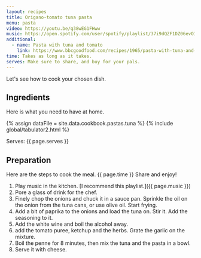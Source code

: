 ```yaml
---
layout: recipes
title: Origano-tomato tuna pasta
menu: pasta
video: https://youtu.be/q38wEG1FHww
music: https://open.spotify.com/user/spotify/playlist/37i9dQZF1DZ06evO1SC425?si=jzJwDaN9RM-uak4XEwGrOA
additional:
  - name: Pasta with tuna and tomato
    link: https://www.bbcgoodfood.com/recipes/1965/pasta-with-tuna-and-tomato-sauce
time: Takes as long as it takes.
serves: Make sure to share, and buy for your pals.
---
```


Let's see how to cook your chosen dish.
<!-- excerpt-end -->

## Ingredients

Here is what you need to have at home.

{% assign dataFile = site.data.cookbook.pastas.tuna %}
{% include global/tabulator2.html %}


Serves: {{ page.serves }}

## Preparation

Here are the steps to cook the meal. {{ page.time }} Share and enjoy!

1. Play music in the kitchen. [I recommend this playlist.]({{ page.music }})
2. Pore a glass of drink for the chef.
3. Finely chop the onions and chuck it in a sauce pan. Sprinkle the oil on the onion from the tuna cans, or use olive oil. Start frying.
4. Add a bit of paprika to the onions and load the tuna on. Stir it. Add the seasoning to it.
5. Add the white wine and boil the alcohol away.
6. add the tomato puree, ketchup and the herbs. Grate the garlic on the mixture.
7. Boil the penne for 8 minutes, then mix the tuna and the pasta in a bowl.
8. Serve it with cheese.